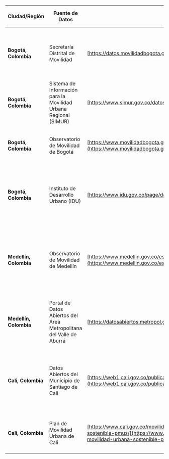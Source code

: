| Ciudad/Región         | Fuente de Datos                                                       | URL de Acceso                                                                                                       | Tipo de Datos                                                                                  | Categoría   | Frecuencia de Actualización | Formato            |
|-----------------------|----------------------------------------------------------------------|---------------------------------------------------------------------------------------------------------------------|------------------------------------------------------------------------------------------------|-------------|-----------------------------|--------------------|
| **Bogotá, Colombia**  | Secretaría Distrital de Movilidad                                   | [https://datos.movilidadbogota.gov.co/](https://datos.movilidadbogota.gov.co/)                                     | Datos sobre infracciones, movilidad inteligente, infraestructura vial, monitoreo de velocidad y aforo vehicular. | Transporte  | Variable                    | CSV, XLSX, API     |
| **Bogotá, Colombia**  | Sistema de Información para la Movilidad Urbana Regional (SIMUR)   | [https://www.simur.gov.co/datos-abiertos](https://www.simur.gov.co/datos-abiertos)                                 | Información pública en formatos abiertos sobre movilidad y seguridad vial.                    | Transporte  | Variable                    | CSV, XLSX, API     |
| **Bogotá, Colombia**  | Observatorio de Movilidad de Bogotá                                | [https://www.movilidadbogota.gov.co/web/observatorio](https://www.movilidadbogota.gov.co/web/observatorio)         | Reportes y análisis sobre seguridad vial, accidentes y comportamiento del tránsito.            | Transporte  | Variable                    | **PDF**, XLSX      |
| **Bogotá, Colombia**  | Instituto de Desarrollo Urbano (IDU)                               | [https://www.idu.gov.co/page/datos-abiertos](https://www.idu.gov.co/page/datos-abiertos)                           | Información sobre infraestructura vial, señalización, mantenimiento de vías y proyectos de movilidad. | Transporte  | Variable                    | CSV, Shapefiles    |
| **Medellín, Colombia**| Observatorio de Movilidad de Medellín                              | [https://www.medellin.gov.co/es/secretaria-de-movilidad/observatorio-de-movilidad/](https://www.medellin.gov.co/es/secretaria-de-movilidad/observatorio-de-movilidad/) | Datos sobre incidentes de tránsito, velocidad e intensidad vehicular, pasajeros movilizados en transporte público y uso de la bicicleta. | Transporte  | Variable                    | **PDF**, CSV, XLSX |
| **Medellín, Colombia**| Portal de Datos Abiertos del Área Metropolitana del Valle de Aburrá | [https://datosabiertos.metropol.gov.co/](https://datosabiertos.metropol.gov.co/)                                   | Información sobre movilidad y transporte, incluyendo encuestas de origen-destino y ciclorrutas existentes. | Transporte  | Variable                    | CSV, JSON, API     |
| **Cali, Colombia**    | Datos Abiertos del Municipio de Santiago de Cali                   | [https://web1.cali.gov.co/publicaciones/datos_abiertos_del_municipio_de_santiago_de_cali_pub](https://web1.cali.gov.co/publicaciones/datos_abiertos_del_municipio_de_santiago_de_cali_pub) | Datos sobre movilidad urbana, incluyendo información del parque automotor activo y otros equipamientos urbanos. | Transporte  | Anual                       | CSV, XLSX          |
| **Cali, Colombia**    | Plan de Movilidad Urbana de Cali                                   | [https://www.cali.gov.co/movilidad/publicaciones/147504/plan-de-movilidad-urbana-sostenible-pmus/](https://www.cali.gov.co/movilidad/publicaciones/147504/plan-de-movilidad-urbana-sostenible-pmus/) | Estrategias y análisis de movilidad urbana sostenible en Cali. | Transporte  | Variable                    | **PDF**            |
